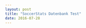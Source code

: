 ```yaml
---
layout: post
title: "SoccerStats Datenbank Test"
date: 2016-07-28
---
```

<script>
	$.ajax({
	  headers: { 'X-Mashape-Key: HwLuc2pw24mshfmxv16rRam5tKQ7p1wQ4Z4jsnKPyo2DsHpSsB' },
	  url: 'https://sportsop-soccer-sports-open-data-v1.p.mashape.com/v1/leagues',
	  dataType: 'json',
	  type: 'GET',
	}).done(function(response) {
	  console.log(response);
	}); 
</script>
